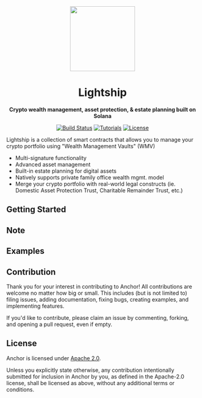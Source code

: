 <div align="center">
  <img height="170x" src="https://media.discordapp.net/attachments/813444514949103658/890278520553603092/export.png?width=746&height=746" />

  <h1>Lightship</h1>

  <p>
    <strong>Crypto wealth management, asset protection, & estate planning built on Solana</strong>
  </p>

  <p>
    <a href="https://github.com/Lightbeam-Financial/lightship/actions"><img alt="Build Status" src="https://github.com/project-serum/anchor/actions/workflows/tests.yaml/badge.svg" /></a>
    <a href="https://lightbeam.finance/learn"><img alt="Tutorials" src="https://img.shields.io/badge/docs-tutorials-blueviolet" /></a>
    <a href="https://opensource.org/licenses/Apache-2.0"><img alt="License" src="https://img.shields.io/github/license/project-serum/anchor?color=blueviolet" /></a>
  </p>
</div>

Lightship is a collection of smart contracts that allows you to manage your crypto portfolio using "Wealth Management Vaults" (WMV)

- Multi-signature functionality
- Advanced asset management
- Built-in estate planning for digital assets
- Natively supports private family office wealth mgmt. model
- Merge your crypto portfolio with real-world legal constructs (ie. Domestic Asset Protection Trust, Charitable Remainder Trust, etc.)


## Getting Started


## Note


## Examples


## Contribution

Thank you for your interest in contributing to Anchor! All contributions are welcome no
matter how big or small. This includes (but is not limited to) filing issues,
adding documentation, fixing bugs, creating examples, and implementing features.

If you'd like to contribute, please claim an issue by commenting, forking, and
opening a pull request, even if empty.

## License

Anchor is licensed under [Apache 2.0](./LICENSE).

Unless you explicitly state otherwise, any contribution intentionally submitted
for inclusion in Anchor by you, as defined in the Apache-2.0 license, shall be
licensed as above, without any additional terms or conditions.
